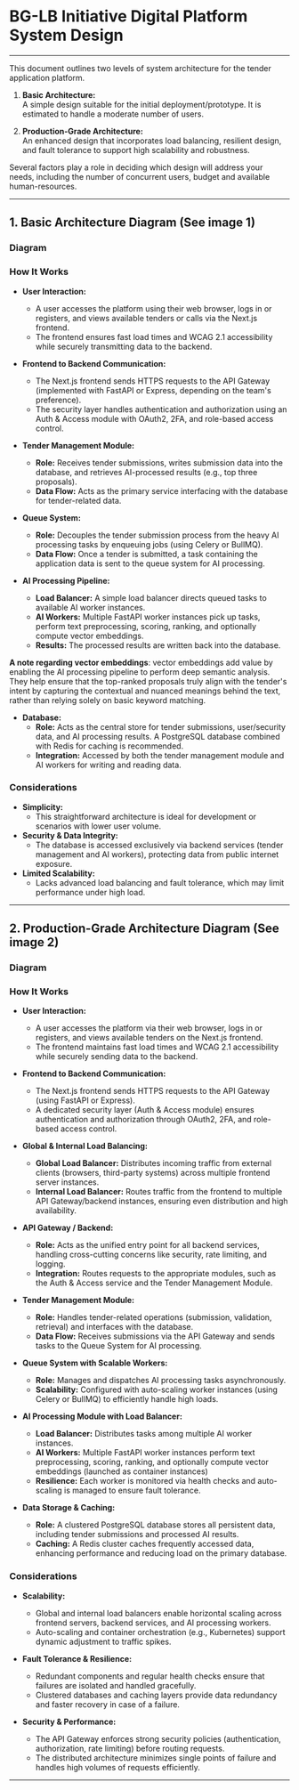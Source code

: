 # BG-LB Initiative Digital Platform System Design



---

This document outlines two levels of system architecture for the tender application platform.

1. **Basic Architecture:**  
   A simple design suitable for the initial deployment/prototype. It is estimated to handle a moderate number of users.

2. **Production-Grade Architecture:**  
   An enhanced design that incorporates load balancing, resilient design, and fault tolerance to support high scalability and robustness.

Several factors play a role in deciding which design will address your needs, including the number of concurrent users, budget and available human-resources.

---

## 1. Basic Architecture Diagram (See image 1)

### Diagram


### How It Works

- **User Interaction:**  
  - A user accesses the platform using their web browser, logs in or registers, and views available tenders or calls via the Next.js frontend.
  - The frontend ensures fast load times and WCAG 2.1 accessibility while securely transmitting data to the backend.

- **Frontend to Backend Communication:**  
  - The Next.js frontend sends HTTPS requests to the API Gateway (implemented with FastAPI or Express, depending on the team's preference).
  - The security layer handles authentication and authorization using an Auth & Access module with OAuth2, 2FA, and role-based access control.

- **Tender Management Module:**  
  - **Role:** Receives tender submissions, writes submission data into the database, and retrieves AI-processed results (e.g., top three proposals).
  - **Data Flow:** Acts as the primary service interfacing with the database for tender-related data.

- **Queue System:**  
  - **Role:** Decouples the tender submission process from the heavy AI processing tasks by enqueuing jobs (using Celery or BullMQ).
  - **Data Flow:** Once a tender is submitted, a task containing the application data is sent to the queue system for AI processing.

- **AI Processing Pipeline:**  
  - **Load Balancer:** A simple load balancer directs queued tasks to available AI worker instances.
  - **AI Workers:** Multiple FastAPI worker instances pick up tasks, perform text preprocessing, scoring, ranking, and optionally compute vector embeddings.
  - **Results:** The processed results are written back into the database.

**A note regarding vector embeddings**: vector embeddings add value by enabling the AI processing pipeline to perform deep semantic analysis. 
They help ensure that the top-ranked proposals truly align with the tender's intent by capturing the contextual and nuanced meanings behind the text, rather than relying solely on basic keyword matching.

- **Database:**  
  - **Role:** Acts as the central store for tender submissions, user/security data, and AI processing results. A PostgreSQL database combined with Redis for caching is recommended.
  - **Integration:** Accessed by both the tender management module and AI workers for writing and reading data.

### Considerations

- **Simplicity:**  
  - This straightforward architecture is ideal for development or scenarios with lower user volume.
- **Security & Data Integrity:**  
  - The database is accessed exclusively via backend services (tender management and AI workers), protecting data from public internet exposure.
- **Limited Scalability:**  
  - Lacks advanced load balancing and fault tolerance, which may limit performance under high load.

---

## 2. Production-Grade Architecture Diagram (See image 2)

### Diagram


### How It Works

- **User Interaction:**  
  - A user accesses the platform via their web browser, logs in or registers, and views available tenders on the Next.js frontend.
  - The frontend maintains fast load times and WCAG 2.1 accessibility while securely sending data to the backend.

- **Frontend to Backend Communication:**  
  - The Next.js frontend sends HTTPS requests to the API Gateway (using FastAPI or Express).
  - A dedicated security layer (Auth & Access module) ensures authentication and authorization through OAuth2, 2FA, and role-based access control.

- **Global & Internal Load Balancing:**  
  - **Global Load Balancer:** Distributes incoming traffic from external clients (browsers, third-party systems) across multiple frontend server instances.
  - **Internal Load Balancer:** Routes traffic from the frontend to multiple API Gateway/backend instances, ensuring even distribution and high availability.

- **API Gateway / Backend:**  
  - **Role:** Acts as the unified entry point for all backend services, handling cross-cutting concerns like security, rate limiting, and logging.
  - **Integration:** Routes requests to the appropriate modules, such as the Auth & Access service and the Tender Management Module.

- **Tender Management Module:**  
  - **Role:** Handles tender-related operations (submission, validation, retrieval) and interfaces with the database.
  - **Data Flow:** Receives submissions via the API Gateway and sends tasks to the Queue System for AI processing.

- **Queue System with Scalable Workers:**  
  - **Role:** Manages and dispatches AI processing tasks asynchronously.
  - **Scalability:** Configured with auto-scaling worker instances (using Celery or BullMQ) to efficiently handle high loads.

- **AI Processing Module with Load Balancer:**  
  - **Load Balancer:** Distributes tasks among multiple AI worker instances.
  - **AI Workers:** Multiple FastAPI worker instances perform text preprocessing, scoring, ranking, and optionally compute vector embeddings (launched as container instances)
  - **Resilience:** Each worker is monitored via health checks and auto-scaling is managed to ensure fault tolerance.

- **Data Storage & Caching:**  
  - **Role:** A clustered PostgreSQL database stores all persistent data, including tender submissions and processed AI results.
  - **Caching:** A Redis cluster caches frequently accessed data, enhancing performance and reducing load on the primary database.

### Considerations

- **Scalability:**  
  - Global and internal load balancers enable horizontal scaling across frontend servers, backend services, and AI processing workers.
  - Auto-scaling and container orchestration (e.g., Kubernetes) support dynamic adjustment to traffic spikes.
  
- **Fault Tolerance & Resilience:**  
  - Redundant components and regular health checks ensure that failures are isolated and handled gracefully.
  - Clustered databases and caching layers provide data redundancy and faster recovery in case of a failure.
  
- **Security & Performance:**  
  - The API Gateway enforces strong security policies (authentication, authorization, rate limiting) before routing requests.
  - The distributed architecture minimizes single points of failure and handles high volumes of requests efficiently.

---
